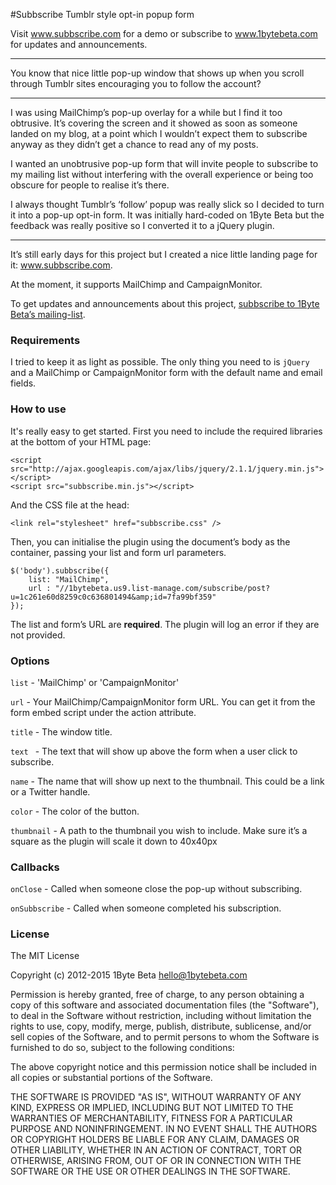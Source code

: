 #Subbscribe
Tumblr style opt-in popup form

Visit www.subbscribe.com for a demo or subscribe to www.1bytebeta.com for updates and announcements.

- - -

You know that nice little pop-up window that shows up when you scroll through Tumblr sites encouraging you to follow the account?

- - -

I was using MailChimp’s pop-up overlay for a while but I find it too obtrusive. It’s covering the screen and it showed as soon as someone landed on my blog, at a point which I wouldn’t expect them to subscribe anyway as they didn’t get a chance to read any of my posts.

I wanted an unobtrusive pop-up form that will invite people to subscribe to my mailing list without interfering with the overall experience or being too obscure for people to realise it’s there.

I always thought Tumblr’s ‘follow’ popup was really slick so I decided to turn it into a pop-up opt-in form. It was initially hard-coded on 1Byte Beta but the feedback was really positive so I converted it to a jQuery plugin.

- - -

It’s still early days for this project but I created a nice little landing page for it: www.subbscribe.com. 

At the moment, it supports MailChimp and CampaignMonitor.

To get updates and announcements about this project, [subbscribe to 1Byte Beta’s mailing-list](http://www.1bytebeta.com).

### Requirements

I tried to keep it as light as possible. The only thing you need to is `jQuery` and a MailChimp or CampaignMonitor form with  the default name and email fields.

### How to use

It's really easy to get started. First you need to include the required libraries at the bottom of your HTML page:

```
<script src="http://ajax.googleapis.com/ajax/libs/jquery/2.1.1/jquery.min.js"></script>
<script src="subbscribe.min.js"></script>
```

And the CSS file at the head:

```
<link rel="stylesheet" href="subbscribe.css" />
```

Then, you can initialise the plugin using the document’s body as the container, passing your list and form url parameters.

```
$('body').subbscribe({
    list: "MailChimp",
    url : "//1bytebeta.us9.list-manage.com/subscribe/post?u=1c261e60d8259c0c636801494&amp;id=7fa99bf359"
});
```

The list and form’s URL are **required**. The plugin will log an error if they are not provided.

### Options

`list` - 'MailChimp' or 'CampaignMonitor'

`url` - Your MailChimp/CampaignMonitor form URL. You can get it from the form embed script under the action attribute.

`title` - The window title.

`text ` - The text that will show up above the form when a user click to subscribe.

`name` - The name that will show up next to the thumbnail. This could be a link or a Twitter handle.

`color` - The color of the button.

`thumbnail` - A path to the thumbnail you wish to include. Make sure it’s a square as the plugin will scale it down to 40x40px

### Callbacks

`onClose` - Called when someone close the pop-up without subscribing.

`onSubbscribe` - Called when someone completed his subscription.

### License

The MIT License

Copyright (c) 2012-2015 1Byte Beta hello@1bytebeta.com

Permission is hereby granted, free of charge, to any person obtaining a copy of this software and associated documentation files (the "Software"), to deal in the Software without restriction, including without limitation the rights to use, copy, modify, merge, publish, distribute, sublicense, and/or sell copies of the Software, and to permit persons to whom the Software is furnished to do so, subject to the following conditions:

The above copyright notice and this permission notice shall be included in all copies or substantial portions of the Software.

THE SOFTWARE IS PROVIDED "AS IS", WITHOUT WARRANTY OF ANY KIND, EXPRESS OR IMPLIED, INCLUDING BUT NOT LIMITED TO THE WARRANTIES OF MERCHANTABILITY, FITNESS FOR A PARTICULAR PURPOSE AND NONINFRINGEMENT. IN NO EVENT SHALL THE AUTHORS OR COPYRIGHT HOLDERS BE LIABLE FOR ANY CLAIM, DAMAGES OR OTHER LIABILITY, WHETHER IN AN ACTION OF CONTRACT, TORT OR OTHERWISE, ARISING FROM, OUT OF OR IN CONNECTION WITH THE SOFTWARE OR THE USE OR OTHER DEALINGS IN THE SOFTWARE.
